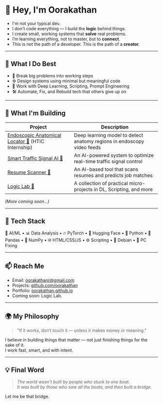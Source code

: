 # 👋 Hey, I'm Oorakathan

- I'm not your typical dev.
- I don't code everything — I build the **logic** behind things.
- I create small, working systems that **solve** real problems.
- I’m learning everything, not to master, but to **connect**.
- This is not the path of a developer. This is the path of a **creator**.

---

## 🧠 What I Do Best

- 🧩 Break big problems into working steps
- ⚙️ Design systems using minimal but meaningful code
- 🤖 Work with Deep Learning, Scripting, Prompt Engineering
- 🛠️ Automate, Fix, and Rebuild tech that others give up on

---

## 🚧 What I'm Building

| Project                                                                            | Description                                                            |
| ---------------------------------------------------------------------------------- | ---------------------------------------------------------------------- |
| [Endoscopic Anatomical Locator 🔗](https://oorakathan.github.io) (HTIC Internship) | Deep learning model to detect anatomy regions in endoscopy video feeds |
| [Smart Traffic Signal AI 🔗](https://oorakathan.github.io)                         | An AI-powered system to optimize real-time traffic signal control      |
| [Resume Scanner 🔗](https://oorakathan.github.io)                                  | An AI-based tool that scans resumes and predicts job matches           |
| [Logic Lab 🔗](https://oorakathan.github.io)                                       | A collection of practical micro-projects in DL, Scripting, and more    |

_(More coming soon...)_

---

## 🧰 Tech Stack

🤖 AI/ML • 📊 Data Analysis • 🔥 PyTorch • 🤗 Hugging Face • 🐍 Python • 📄 Pandas • 🔢 NumPy • 🌐 HTML/CSS/JS • ⚙️ Scripting • 🐧 Debian • 🧰 PC Fixing

---

## 📫 Reach Me

- Email: [oorakathanr@gmail.com](mailto:oorakathanr@gmail.com)
- Projects: [github.com/oorakathan](https://github.com/oorakathan)
- Portfolio: [oorakathan.github.io](https://oorakathan.github.io)
- Coming soon: Logic Lab.

---

## 🌍 My Philosophy

> "If it works, don’t touch it — unless it makes money or meaning."

I believe in building things that matter — not just finishing things for the sake of it.  
I work fast, smart, and with intent.

---

## 💡 Final Word

> _The world wasn’t built by people who stuck to one boat._  
> _It was built by those who saw all the boats, and then built a bridge._

Let me be that bridge.
